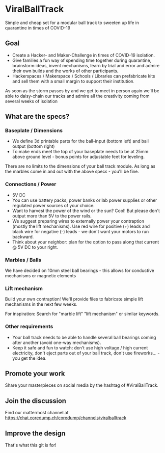 # ViralBallTrack
Simple and cheap set for a modular ball track to sweeten up life in quarantine in times of COVID-19

## Goal
- Create a Hacker- and Maker-Challenge in times of COVID-19 isolation.
- Give families a fun way of spending time together during quarantine, brainstorm ideas, invent mechanisms, learn by trial and error and admire their own builds and the works of other participants.
- Hackerspaces / Makerspace / Schools / Libraries can prefabricate kits and sell them with a small margin to support their institution.

As soon as the storm passes by and we get to meet in person again we'll be able to daisy-chain our tracks and admire all the creativity coming from several weeks of isolation

## What are the specs?

### Baseplate / Dimensions
- We define 3d printable parts for the ball-input (bottom left) and ball output (bottom right)
- To make ends meet the top of your baseplate needs to be at 25mm above ground level - bonus points for adjustable feet for leveling.

There are no limits to the dimensions of your ball track module. As long as the marbles come in and out with the above specs - you'll be fine. 

### Connections / Power
- 5V DC
- You can use battery packs, power banks or lab power supplies or other regulated power sources of your choice.
- Want to harvest the power of the wind or the sun? Cool! But please don't output more than 5V to the power rails.
- We suggest preparing wires to externally power your contraption (mostly the lift mechanisms). Use red wire for positive (+) leads and black wire for negative (-) leads - we don't want your motors to run backward.
- Think about your neighbor: plan for the option to pass along that current @ 5V DC to your right.

### Marbles / Balls
We have decided on 10mm steel ball bearings - this allows for conductive mechanisms or magnetic elements

### Lift mechanism
Build your own contraption! We'll provide files to fabricate simple lift mechanisms in the next few weeks.

For inspiration: Search for "marble lift" "lift mechanism" or similar keywords.

### Other requirements
- Your ball track needs to be able to handle several ball bearings coming after another (avoid one-way mechanisms).
- Keep it safe and fun to watch: don't use high voltage / high current electricity, don't eject parts out of your ball track, don't use fireworks... - you get the idea.

## Promote your work
Share your masterpieces on social media by the hashtag of #ViralBallTrack. 

## Join the discussion
Find our mattermost channel at https://chat.coredump.ch/coredump/channels/viralballtrack

## Improve the design
That's what this git is for!
